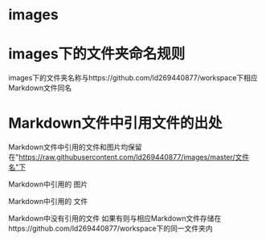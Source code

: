# images

# images下的文件夹命名规则

images下的文件夹名称与https://github.com/ld269440877/workspace下相应Markdown文件同名

# Markdown文件中引用文件的出处

Markdown文件中引用的文件和图片均保留在"https://raw.githubusercontent.com/ld269440877/images/master/文件名"下

Markdown中引用的   图片

Markdown中引用的   文件

Markdown中没有引用的文件  如果有则与相应Markdown文件存储在https://github.com/ld269440877/workspace下的同一文件夹内